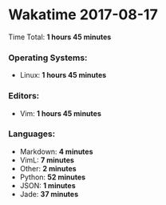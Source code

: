 # Wakatime 2017-08-17

Time Total: **1 hours 45 minutes**

### Operating Systems:
- Linux: **1 hours 45 minutes** 

### Editors:
- Vim: **1 hours 45 minutes** 

### Languages:
- Markdown: **4 minutes** 
- VimL: **7 minutes** 
- Other: **2 minutes** 
- Python: **52 minutes** 
- JSON: **1 minutes** 
- Jade: **37 minutes** 

